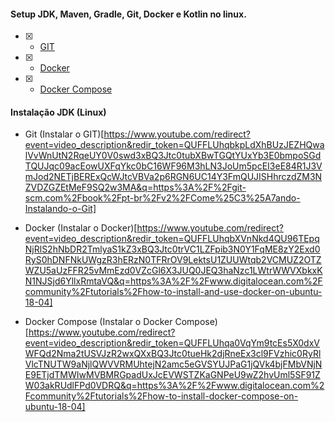 #### Setup JDK, Maven, Gradle, Git, Docker e Kotlin no linux.

- [x] - [GIT](https://git-scm.com/book/pt-br/v2/Come%C3%A7ando-Instalando-o-Git)
- [x] - [Docker](https://www.digitalocean.com/community/tutorials/how-to-install-and-use-docker-on-ubuntu-20-04)
- [x] - [Docker Compose](https://www.digitalocean.com/community/tutorials/how-to-install-and-use-docker-compose-on-ubuntu-20-04)

#### Instalação JDK (Linux)

- Git (Instalar o GIT)[https://www.youtube.com/redirect?event=video_description&redir_token=QUFFLUhqbkpLdXhBUzJEZHQwalVvWnUtN2RqeUY0V0swd3xBQ3Jtc0tubXBwTGQtYUxYb3E0bmpoSGdTQUJqc09acEowUXFqYkc0bC16WF96M3hLN3JoUm5pcEI3eE84R1J3VmJod2NETjBERExQcWJtcVBVa2p6RGN6UC14Y3FmQUJISHhrczdZM3NZVDZGZEtMeF9SQ2w3MA&q=https%3A%2F%2Fgit-scm.com%2Fbook%2Fpt-br%2Fv2%2FCome%25C3%25A7ando-Instalando-o-Git]

- Docker (Instalar o Docker)[https://www.youtube.com/redirect?event=video_description&redir_token=QUFFLUhqbXVnNkd4QU96TEpqNjRlS2hNbDR2TmlyaS1kZ3xBQ3Jtc0trVC1LZFpib3N0Y1FqME8zY2Exd0RyS0hDNFNkUWgzR3hERzN0TFRrOV9LektsU1ZUUWtqb2VCMUZ2OTZWZU5aUzFFR25vMmEzd0VZcGl6X3JUQ0JEQ3haNzc1LWtrWWVXbkxKN1NJSjd6YllxRmtaVQ&q=https%3A%2F%2Fwww.digitalocean.com%2Fcommunity%2Ftutorials%2Fhow-to-install-and-use-docker-on-ubuntu-18-04]

- Docker Compose (Instalar o Docker Compose)[https://www.youtube.com/redirect?event=video_description&redir_token=QUFFLUhqa0VqYm9tcEs5X0dxVWFQd2Nma2tUSVJzR2wxQXxBQ3Jtc0tueHk2djRneEx3cl9FVzhic0RyRlVlcTNUTW9aNjlQWVVRMUhtejN2amc5eGVSYUJPaG1jQVk4bjFMbVNjNE9ETjdTMWIwMVBMRGpadUxJcEVWSTZKaGNPeU9wZ2hvUml5SF91ZW03akRUdlFPd0VDRQ&q=https%3A%2F%2Fwww.digitalocean.com%2Fcommunity%2Ftutorials%2Fhow-to-install-docker-compose-on-ubuntu-18-04]
